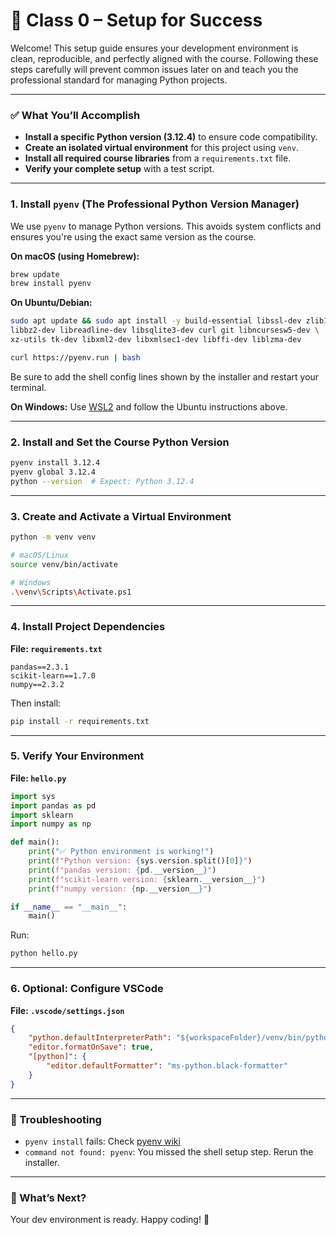 # 🚀 Class 0 – Setup for Success

Welcome! 
This setup guide ensures your development environment is clean, reproducible, and perfectly aligned with the course. 
Following these steps carefully will prevent common issues later on and teach you the professional standard for managing Python projects.

---

### ✅ What You’ll Accomplish

* **Install a specific Python version (3.12.4)** to ensure code compatibility.
* **Create an isolated virtual environment** for this project using `venv`.
* **Install all required course libraries** from a `requirements.txt` file.
* **Verify your complete setup** with a test script.

---

### 1. Install `pyenv` (The Professional Python Version Manager)

We use `pyenv` to manage Python versions. 
This avoids system conflicts and ensures you're using the exact same version as the course.

**On macOS (using Homebrew):**
```bash
brew update
brew install pyenv
```

**On Ubuntu/Debian:**
```bash
sudo apt update && sudo apt install -y build-essential libssl-dev zlib1g-dev \
libbz2-dev libreadline-dev libsqlite3-dev curl git libncursesw5-dev \
xz-utils tk-dev libxml2-dev libxmlsec1-dev libffi-dev liblzma-dev

curl https://pyenv.run | bash
```

Be sure to add the shell config lines shown by the installer and restart your terminal.

**On Windows:** Use [WSL2](https://learn.microsoft.com/en-us/windows/wsl/install) and follow the Ubuntu instructions above.

---

### 2. Install and Set the Course Python Version
```bash
pyenv install 3.12.4
pyenv global 3.12.4
python --version  # Expect: Python 3.12.4
```

---

### 3. Create and Activate a Virtual Environment
```bash
python -m venv venv

# macOS/Linux
source venv/bin/activate

# Windows
.\venv\Scripts\Activate.ps1
```

---

### 4. Install Project Dependencies

**File: `requirements.txt`**
```
pandas==2.3.1
scikit-learn==1.7.0
numpy==2.3.2
```

Then install:
```bash
pip install -r requirements.txt
```

---

### 5. Verify Your Environment

**File: `hello.py`**
```python
import sys
import pandas as pd
import sklearn
import numpy as np

def main():
    print("✅ Python environment is working!")
    print(f"Python version: {sys.version.split()[0]}")
    print(f"pandas version: {pd.__version__}")
    print(f"scikit-learn version: {sklearn.__version__}")
    print(f"numpy version: {np.__version__}")

if __name__ == "__main__":
    main()
```

Run:
```bash
python hello.py
```

---

### 6. Optional: Configure VSCode

**File: `.vscode/settings.json`**
```json
{
    "python.defaultInterpreterPath": "${workspaceFolder}/venv/bin/python",
    "editor.formatOnSave": true,
    "[python]": {
        "editor.defaultFormatter": "ms-python.black-formatter"
    }
}
```

---

### 🔧 Troubleshooting

* `pyenv install` fails: Check [pyenv wiki](https://github.com/pyenv/pyenv/wiki/Common-build-problems)
* `command not found: pyenv`: You missed the shell setup step. Rerun the installer.

---

### 🧭 What’s Next?

Your dev environment is ready.
Happy coding! 🚀
